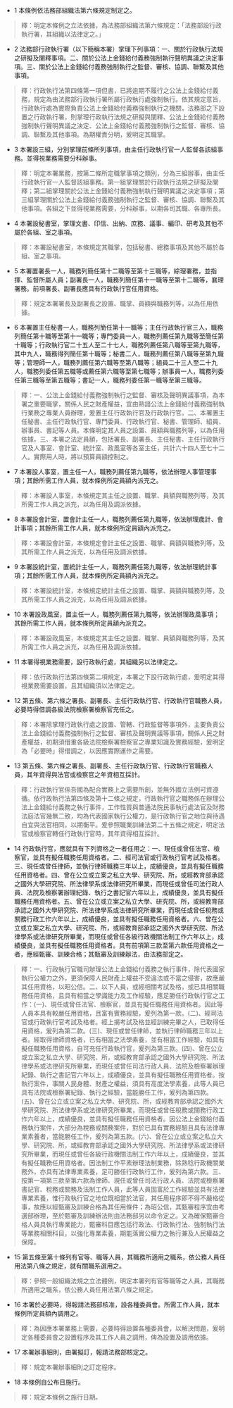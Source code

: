 * 1 本條例依法務部組織法第六條規定制定之。

> 釋：明定本條例之立法依據，為法務部組織法第六條規定：「法務部設行政執行署，其組織以法律定之。」

* 2 法務部行政執行署（以下簡稱本署）掌理下列事項：一、關於行政執行法規之研擬及闡釋事項。二、關於公法上金錢給付義務強制執行聲明異議之決定事項。三、關於公法上金錢給付義務強制執行之監督、審核、協調、聯繫及其他事項。

> 釋：行政執行法第四條第一項但書，已將逾期不履行之公法上金錢給付義務，規定為由法務部行政執行署所屬行政執行處強制執行。依其規定意旨，行政執行處為實際負責公法上金錢給付義務強制執行之機關，法務部之下設置之行政執行署，則掌理行政執行法規之研擬與闡釋、公法上金錢給付義務強制執行聲明異議之決定、公法上金錢給付義務強制執行之監督、審核、協調、聯繫及其他事項。為期權責分明，爰明定其職掌。

* 3 本署設三組，分別掌理前條所列事項，由主任行政執行官一人監督各該組事務。並得視業務需要分科辦事。

> 釋：明定本署業務，按第二條所定職掌事項之類別，分為三組辦事，由主任行政執行官一人監督該組事務。第一組掌理關於行政執行法規之研擬及闡釋；第二組掌理關於公法上金錢給付義務強制執行聲明異議之決定事項；第三組掌理關於公法上金錢給付義務強制執行之監督、審核、協調、聯繫及其他事項。各組之下並得視業務需要，分科辦事，以期各司其職、各專所長。

* 4 本署設秘書室，掌理文書、印信、出納、庶務、議事、編印、研考及其他不屬於各組、室之事項。

> 釋：本署設秘書室，本條規定其職掌，包括秘書、總務事項及其他不屬於各組、室之事項。

* 5 本署置署長一人，職務列簡任第十二職等至第十三職等，綜理署務，並指揮、監督所屬人員；副署長一人，職務列簡任第十一職等至第十二職等，襄理署務。前項署長、副署長應具有行政執行官任用資格。

> 釋：規定本署署長及副署長之設置、職掌、員額與職務列等，以為任用依據。

* 6 本署置主任秘書一人，職務列簡任第十一職等；主任行政執行官三人，職務列簡任第十職等至第十一職等；專門委員一人，職務列薦任第九職等至簡任第十職等；行政執行官二十五人至二十七人，職務列薦任第八職等至第九職等，其中九人，職務得列簡任第十職等；秘書二人，職務列薦任第八職等至第九職等；管理師一人，職務列薦任第六職等至第八職等；組員二十三人至二十九人，職務列委任第五職等或薦任第六職等至第七職等；辦事員一人，職務列委任第三職等至第五職等；書記一人，職務列委任第一職等至第三職等。

> 釋：一、公法上金錢給付義務強制執行之監督、審核及聲明異議事項，為本署之重要職掌，關係人民之財產權益，宜由熟諳公法上金錢給付義務強制執行業務之專業人員辦理，爰置主任行政執行官及行政執行官。二、本署置主任秘書、主任行政執行官、專門委員、行政執行官、秘書、管理師、組員、辦事員、書記等人員。本條明定其人員之設置、員額與職務列等，以為任用依據。三、本署之法定員額，包括署長、副署長、主任秘書、主任行政執行官及人事室、會計室、統計室、政風室等各室主任，共計六十四人至七十二人。實際用人時，將以預算員額控制之。

* 7 本署設人事室，置主任一人，職務列薦任第九職等，依法辦理人事管理事項；其餘所需工作人員，就本條例所定員額內派充之。

> 釋：本署設人事室，本條規定其主任之設置、職掌、員額與職務列等，及其所需工作人員之派充，以為任用及調派依據。

* 8 本署設會計室，置會計主任一人，職務列薦任第九職等，依法辦理歲計、會計事項；其餘所需工作人員，就本條例所定員額內派充之。

> 釋：本署設會計室，本條規定會計主任之設置、職掌、員額與職務列等，及其所需工作人員之派充，以為任用及調派依據。

* 9 本署設統計室，置統計主任一人，職務列薦任第九職等，依法辦理統計事項；其餘所需工作人員，就本條例所定員額內派充之。

> 釋：本署設統計室，本條規定統計主任之設置、職掌、員額與職務列等，及其所需工作人員之派充，以為任用及調派依據。

* 10 本署設政風室，置主任一人，職務列薦任第九職等，依法辦理政風事項；其餘所需工作人員，就本條例所定員額內派充之。

> 釋：本署設政風室，本條規定其主任之設置、職掌、員額與職務列等，及其所需工作人員之派充，以為任用及調派依據。

* 11 本署得視業務需要，設行政執行處，其組織另以法律定之。

> 釋：依行政執行法第四條第二項規定，本署之下設行政執行處，爰明定其得視業務需要設置，且其組織須以法律定之。

* 12 第五條、第六條之署長、副署長、主任行政執行官、行政執行官職務人員，必要時得借調各級法院檢察署檢察官充任之。

> 釋：本署除掌理行政執行處之設置、管轄、行政監督等事項外，主要負責公法上金錢給付義務強制執行之監督、審核及聲明異議等事項，關係人民之財產權益，初期須借重各級法院檢察署檢察官之專業知識及實務經驗，爰明定為「必要時」得借調之，以因應實際運作之需要。

* 13 第五條、第六條之署長、副署長、主任行政執行官、行政執行官職務人員，其年資得與法官或檢察官之年資相互採計。

> 釋：行政執行官係吾國為配合實務上之需要所創，並無外國立法例可資遵循。依行政執行法第四條及第十二條之規定，行政執行官之職務係在辦理公法上金錢給付義務之執行事件，工作性質與普通法院民事執行處法官及財務法庭法官幾無二致，均為代表國家執行公權力，是行政執行官之地位與待遇自宜與法官相同，以期衡平。爰參照職業訓練法第二十五絛之規定，明定法官或檢察官轉任行政執行官時，其年資得相互採計。

* 14 行政執行官，應就具有下列資格之一者任用之：一、現任或曾任法官、檢察官，並具有擬任職務任用資格者。二、經司法官或行政執行官考試及格者。三、現任或曾任律師，並執行律師職務三年以上，成績優良，並具有擬任職務任用資格者。四、曾在公立或立案之私立大學、研究院、所，或經教育部承認之國外大學研究院、所法律學系或法律研究所畢業，而現任或曾任司法行政人員、法院及檢察署辦理紀錄、執行之書記官六年以上，成績優良，並具有擬任職務任用資格者。五、曾在公立或立案之私立大學、研究院、所，或經教育部承認之國外大學研究院、所法律學系或法律研究所畢業，而現任或曾任稅務或關務行政工作六年以上，成績優良，並具有擬任職務任用資格者。六、曾在公立或立案之私立大學、研究院、所，或經教育部承認之國外大學研究院、所法律學系或法律研究所畢業，而現任或曾任各級行政機關法制工作六年以上，成績優良，並具有擬任職務任用資格者。具有前項第三款至第六款任用資格之一者，應經甄審、訓練合格；其甄審及訓練辦法，由法務部定之。

> 釋：一、行政執行官職司辦理公法上金錢給付義務之執行事件，除代表國家執行公權力之外，更須保障人民財產上權益不受違法或不當之侵害，故應嚴其任用資格，以昭公信。二、以下人員，或經相關考試及格，或已具相關職務任用資格，且具有相當之學識能力及工作經驗，應足勝任行政執行官之工作：(一)、現任或曾任法官、檢察官，並具有擬任職務任用資格者。因此等人員本具有較嚴任用資格，且富有賓務經驗，爰列為第一款。(二)、經司法官或行政執行官考試及格者。經上揭考試及格並經訓練完畢之人，已取得任用資格，爰列為第二款。(三)、現任或曾任律師，並執行律師職務三年以上者。經取得律師資格者，已有相當之法學素養，並有相當工作經驗，如具有擬任職務任用資格，自可充任行政執行官，爰列為第三款。(四)、曾在公立或立案之私立大學、研究院、所，或經教育部承認之國外大學研究院、所法律學系或法律研究所畢業，而現任或曾任司法行政人員、法院及檢察署辦理紀錄、執行之書記官六年以上，成績優良，並具有擬任職務任用資格者。按執行案件，事關人民身體、財產之權益，須具有高度法學素養，此等人員已具有法院或檢察署紀錄、執行之經驗，當能勝任工作，爰列為第四款。(五)、曾在公立或立案之私立大學、研究院、所，或經教育部承認之國外大學研究院、所法律學系或法律研究所畢業，而現任或曾任稅務或關務行政工作六年以上，成績優良，並具有擬任職務任用資格者。因公法上金錢給付義務執行案件，大部分為稅務或關務案件，對於已具有實務經驗且具有法律專業素養者，當能勝任工作，爰列為第五款。(六)、曾在公立或立案之私立大學、研究院、所，或經教育部承認之國外大學研究院、所法律學系或法律研究所畢業，而現任或曾任各級行政機關法制工作六年以上，成績優良，並其有擬任職務任用資格者。因法制工作平素辦理法制業務，除熟稔行政機關業務外，亦具有法律專業素養，足可勝任行政執行工作，爰列為第六款。三、按第一項第三款至第六款為律師、現任或曾任司法行政人員、法院或檢察署書記官、稅務或關務及法制工作人員，此等人員固富於工作經驗並具有法律專業素養，惟行政執行官之地位既相當於法官，其任用程序即不得不嚴格從事，故應以經甄審及訓練合格為其任用條件；為昭公信，其甄審程序宜由考選部辦理，至於甄審及訓練辦法則由法務部另以命令定之。又為確保甄審合格人員具執行專業能力，甄審科目應包括行政法、行政執行法、強制執行法等業務相關科目，以強化專業素養，期能落實公權力之執行兼及人民權益之保障。

* 15 第五條至第十條列有官等、職等人員，其職務所適用之職系，依公務人員任用法第八條之規定，就有關職系選用之。

> 釋：參照一般組織法規之立法體例，明定本署列有官等職等之人員，其職務所適用之職系，依公務人員任用法第八條之規定。

* 16 本署於必要時，得報請法務部核准，設各種委員會。所需工作人員，就本條例所定員額內調用之。

> 釋：為因應本署業務上需要，必要時得設置各種委員會，以解決問題，爰明定各種委員會之設置程序及其工作人員之調用，俾為設置及調用依據。

* 17 本署辦事細則，由署擬訂，報請法務部核定之。

> 釋：規定本署辦事細則之訂定程序。

* 18 本條例自公布日施行。

> 釋：規定本條例之施行日期。

